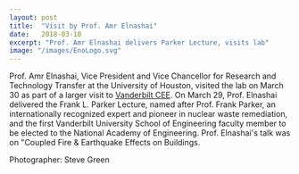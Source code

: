 ```yaml
---
layout: post
title:  "Visit by Prof. Amr Elnashai"
date:   2018-03-10
excerpt: "Prof. Amr Elnashai delivers Parker Lecture, visits lab"
image: "/images/EnoLogo.svg"
---
```


Prof. Amr Elnashai, Vice President and Vice Chancellor for Research and Technology Transfer at the University of Houston, visited the lab on March 30 as part of a larger visit to [Vanderbilt CEE](https://engineering.vanderbilt.edu/cee/). On March 29, Prof. Elnashai delivered the Frank L. Parker Lecture, named after Prof. Frank Parker, an internationally recognized expert and pioneer in nuclear waste remediation, and the first Vanderbilt University School of Engineering faculty member to be elected to the National Academy of Engineering. Prof. Elnashai's talk was on "Coupled Fire & Earthquake Effects on Buildings. 

Photographer: Steve Green


